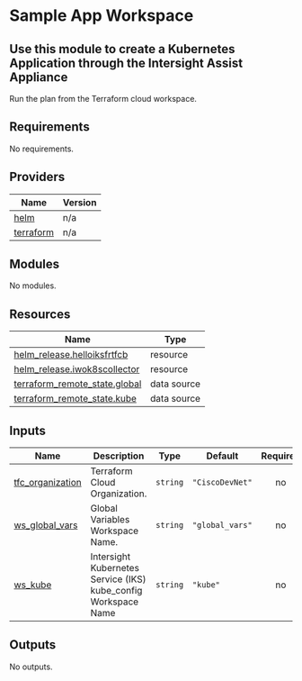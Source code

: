 # Sample App Workspace

## Use this module to create a Kubernetes Application through the Intersight Assist Appliance

Run the plan from the Terraform cloud workspace.

<!-- BEGINNING OF PRE-COMMIT-TERRAFORM DOCS HOOK -->
## Requirements

No requirements.

## Providers

| Name | Version |
|------|---------|
| <a name="provider_helm"></a> [helm](#provider\_helm) | n/a |
| <a name="provider_terraform"></a> [terraform](#provider\_terraform) | n/a |

## Modules

No modules.

## Resources

| Name | Type |
|------|------|
| [helm_release.helloiksfrtfcb](https://registry.terraform.io/providers/hashicorp/helm/latest/docs/resources/release) | resource |
| [helm_release.iwok8scollector](https://registry.terraform.io/providers/hashicorp/helm/latest/docs/resources/release) | resource |
| [terraform_remote_state.global](https://registry.terraform.io/providers/hashicorp/terraform/latest/docs/data-sources/remote_state) | data source |
| [terraform_remote_state.kube](https://registry.terraform.io/providers/hashicorp/terraform/latest/docs/data-sources/remote_state) | data source |

## Inputs

| Name | Description | Type | Default | Required |
|------|-------------|------|---------|:--------:|
| <a name="input_tfc_organization"></a> [tfc\_organization](#input\_tfc\_organization) | Terraform Cloud Organization. | `string` | `"CiscoDevNet"` | no |
| <a name="input_ws_global_vars"></a> [ws\_global\_vars](#input\_ws\_global\_vars) | Global Variables Workspace Name. | `string` | `"global_vars"` | no |
| <a name="input_ws_kube"></a> [ws\_kube](#input\_ws\_kube) | Intersight Kubernetes Service (IKS) kube\_config Workspace Name | `string` | `"kube"` | no |

## Outputs

No outputs.
<!-- END OF PRE-COMMIT-TERRAFORM DOCS HOOK -->
